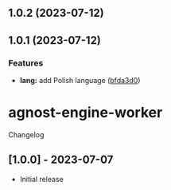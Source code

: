 ## 1.0.2 (2023-07-12)



## 1.0.1 (2023-07-12)


### Features

* **lang:** add Polish language ([bfda3d0](https://github.com/zinedkaloc/rls/commit/bfda3d0dfc2a9b6888c7f45e8a36d673155df877))



# agnost-engine-worker

Changelog

## [1.0.0] - 2023-07-07

- Initial release

